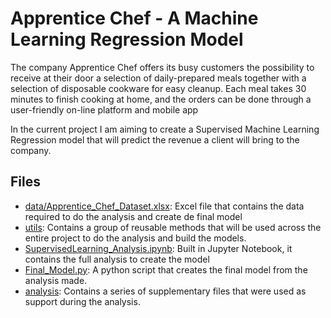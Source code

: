 # Apprentice Chef - A Machine Learning Regression Model
The company Apprentice Chef offers its busy customers the possibility to receive at their door a selection of 
daily-prepared meals together with a selection of disposable cookware for easy cleanup. Each meal takes 30 minutes to 
finish cooking at home, and the orders can be done through a user-friendly on-line platform and mobile app

In the current project I am aiming to create a Supervised Machine Learning Regression model that will predict the 
revenue a client will bring to the company.

## Files
- [data/Apprentice_Chef_Dataset.xlsx](data/Apprentice_Chef_Dataset.xlsx): Excel file that contains the data required to 
do the analysis and create de final model
- [utils](utils): Contains a group of reusable methods that will be used across the entire project to do the analysis 
and build the models.
- [SupervisedLearning_Analysis.ipynb](SupervisedLearning_Analysis.ipynb): Built in Jupyter Notebook, it contains the full analysis to create the model
- [Final_Model.py](Final_Model.py): A python script that creates the final model from the analysis made.
- [analysis](analysis): Contains a series of supplementary files that were used as support during the analysis.
